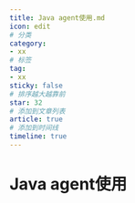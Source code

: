 ```yaml
---
title: Java agent使用.md  
icon: edit
# 分类  
category:
- xx
# 标签
tag:
- xx
sticky: false
# 排序越大越靠前
star: 32  
# 添加到文章列表
article: true
# 添加到时间线 
timeline: true
---
```


# Java agent使用

